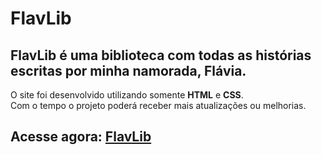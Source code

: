 # FlavLib  

## FlavLib é uma biblioteca com todas as histórias escritas por minha namorada, Flávia.  

O site foi desenvolvido utilizando somente **HTML** e **CSS**.  
Com o tempo o projeto poderá receber mais atualizações ou melhorias.  

## Acesse agora: [FlavLib](https://rafssunny.github.io/FlavLib/)  
